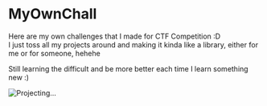 # MyOwnChall

Here are my own challenges that I made for CTF Competition :D<br>
I just toss all my projects around and making it kinda like a library, either for me or for someone, hehehe

Still learning the difficult and be more better each time I learn something new :)

![Projecting...](https://cdn.discordapp.com/attachments/774604278236839956/1027107279809544222/about-us-front.jpg)
